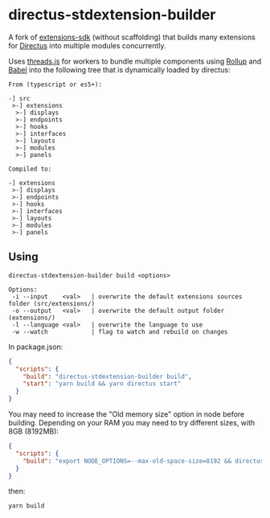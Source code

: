 # directus-stdextension-builder

A fork of [extensions-sdk](https://github.com/directus/directus/tree/main/packages/extensions-sdk) (without scaffolding)
that builds many extensions for [Directus](https://directus.io) into multiple modules concurrently.

Uses [threads.js](https://threads.js.org/) for workers to bundle multiple components using [Rollup](https://rollupjs.org/) and [Babel](https://babeljs.io/)
into the following tree that is dynamically loaded by directus:

```
From (typescript or es5+):

-] src
 >-] extensions
  >-] displays
  >-] endpoints
  >-] hooks
  >-] interfaces
  >-] layouts
  >-] modules
  >-] panels

Compiled to:

-] extensions
 >-] displays
 >-] endpoints
 >-] hooks
 >-] interfaces
 >-] layouts
 >-] modules
 >-] panels
```

## Using

```
directus-stdextension-builder build <options>

Options:
 -i --input    <val>   | overwrite the default extensions sources folder (src/extensions/)
 -o --output   <val>   | overwrite the default output folder (extensions/)
 -l --language <val>   | overwrite the language to use
 -w --watch            | flag to watch and rebuild on changes
```

In package.json:

```json
{
  "scripts": {
    "build": "directus-stdextension-builder build",
    "start": "yarn build && yarn directus start"
  }
}
```

You may need to increase the "Old memory size" option in node before building.
Depending on your RAM you may need to try different sizes, with 8GB (8192MB):

```json
{
  "scripts": {
    "build": "export NODE_OPTIONS=--max-old-space-size=8192 && directus-stdextension-builder build"
  }
}
```

then:

```
yarn build
```